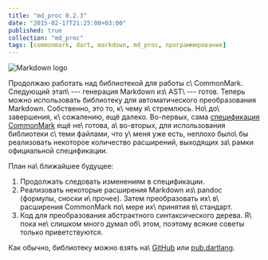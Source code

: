 ```yaml
---
title: "md_proc 0.2.3"
date: "2015-02-17T21:25:00+03:00"
published: true
collection: "md_proc"
tags: [commonmark, dart, markdown, md_proc, программирование]
---
```


![](/images/3rd-party/markdown-logo.png "Markdown logo")

Продолжаю работать над библиотекой для работы с\ CommonMark. Следующий этап\ --- генерация Markdown из\ AST\ --- готов.
Теперь можно использовать библиотеку для автоматического преобразования Markdown. Собственно, это то, к\ чему
я\ стремлюсь. Но\ до\ завершения, к\ сожалению, ещё далеко. Во-первых, сама [спецификация CommonMark][spec] ещё
не\ готова, а\ во-вторых, для использования библиотеки с\ теми файлами, что у\ меня уже есть, неплохо было\ бы
реализовать некоторое количество расширений, выходящих за\ рамки официальной спецификации.

План на\ ближайшее будущее:

1. Продолжать следовать изменениям в спецификации.
2. Реализовать некоторые расширения Markdown из\ pandoc (формулы, сноски и\ прочее). Затем преобразовать
их\ в\ расширения CommonMark по\ мере их\ принятия в\ стандарт.
3. Код для преобразования абстрактного синтаксического дерева. Я\ пока не\ слишком много думал об\ этом, поэтому всякие
советы только приветствуются.

Как обычно, библиотеку можно взять на\ [GitHub] или [pub.dartlang][pub].

[GitHub]: https://github.com/dikmax/md_proc
[pub]: https://pub.dartlang.org/packages/md_proc
[spec]: http://spec.commonmark.org/0.17/
